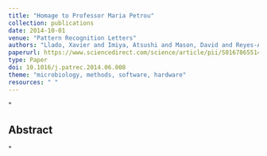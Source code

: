 ```yaml
--- 
title: "Homage to Professor Maria Petrou"
collection: publications
date: 2014-10-01
venue: "Pattern Recognition Letters"
authors: "Llado, Xavier and Imiya, Atsushi and Mason, David and Reyes-Aldasoro, Constantino Carlos and Aoki, Kazuaki and Kudo, Mineichi and Zhang, Yu-Jin and Argyriou, Vasileios"
paperurl: https://www.sciencedirect.com/science/article/pii/S0167865514001858
type: Paper
doi: 10.1016/j.patrec.2014.06.008
theme: "microbiology, methods, software, hardware"
resources: " "
--- 
```

"<h2> Abstract </h2>" 

